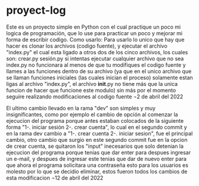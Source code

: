 # proyect-log
Este es un proyecto simple en Python con el cual practique un poco mi logica de programación,
que lo use para practicar un poco y mejorar mi forma de escribir codigo. Como usarlo:
  Para usarlo lo unico que hay que hacer es clonar los archivos (codigo fuente), y ejecutar
  el archivo "index.py" el cual esta ligado a otros dos de los cinco archivos, los cuales son:
    crear.py
    sesión.py
  si intentas ejecutar cualquier archivo que no sea index.py no funcionara al menos de que tu
  modifiques el codigo fuente y llames a las funciones dentro de su archivo (ya que en el unico
  archivo que se llaman funciones iniciales (las cuales inician el proceso) solamente estan ligas
  al archivo "index.py", el archivo __init__.py no tiene más que la unica funcion de hacer que 
  funcione este modulo) sin más por el momento seguire realizando modificaciones al codigo fuente
          ¬2 de abril del 2022

El ultimo cambio llevado en la rama "dev" son simples y muy insignificantes, como por ejemplo el cambio
de opción al comenzar la ejecucion del programa porque antes estaban colocados de la siguiente forma
"1-. iniciar sesión 2-. crear cuenta", lo cual en el segundo commit y en la rama dev cambio a
"1-. crear cuenta 2-. iniciar sesion", fue el principal cambio, otro cambio que surgio en este
segundo commit fue en la opcion de crear cuenta, se quitaron los "input" inecesarios que solo detenian
la ejecucion del programa porque tenias que dar enter para despues ingresar un e-mail, y despues de
ingresar este tenias que dar de nuevo enter para que ahora el programa solicitara una contraseña
esto para los usuarios es molesto por lo que se decidio eliminar, estos fueron todos los cambios de
esta modificacion
          ¬12 de abril del 2022
